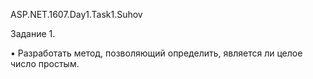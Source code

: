 ASP.NET.1607.Day1.Task1.Suhov 

Задание 1.

•	Разработать метод, позволяющий определить, является ли целое число простым.
